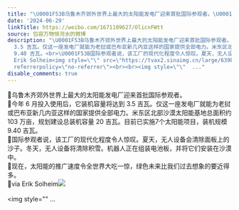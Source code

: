 ```yaml
---
title: "\U0001F53B乌鲁木齐郊外世界上最大的太阳能发电厂迎来首批国际参观者。\U0001F53B今年 6 月投入使用后，它装机容量将达到 3.5 吉瓦。仅这一座发电厂就能为老挝或巴布亚新几内..."
date: '2024-06-29'
linkTitle: https://weibo.com/1671109627/OlicnFWtt
source: 包容万物恒河水的微博
description: "\U0001F53B乌鲁木齐郊外世界上最大的太阳能发电厂迎来首批国际参观者。<br>\U0001F53B今年 6 月投入使用后，它装机容量将达到
  3.5 吉瓦。仅这一座发电厂就能为老挝或巴布亚新几内亚这样的国家提供全部电力。米东区北部沙漠太阳能基地总面积约 103 万亩，规划建设总装机容量 20 吉瓦。目前已实施7个太阳能项目，装机规模
  9.40 吉瓦。<br>\U0001F53B国际参观者说，该工厂的现代化程度令人惊叹。夏天，无人设备会清除面板上的沙子。冬天，无人设备将清除积雪。机器人正在组装电池板，并将它们安装在沙漠中。<br>\U0001F53B现在，太阳能的推广速度令全世界大吃一惊，绿色未来比我们过去想象的要近得多。<br>\U0001F53Bvia
  Erik Solheim<img style=\"\" src=\"https://tvax2.sinaimg.cn/large/639b1bfbly1hr6nb6jq8jj20xc0n6q95.jpg\"
  referrerpolicy=\"no-referrer\"><br><br><img style=\"\"  ..."
disable_comments: true
---
```

🔻乌鲁木齐郊外世界上最大的太阳能发电厂迎来首批国际参观者。<br>🔻今年 6 月投入使用后，它装机容量将达到 3.5 吉瓦。仅这一座发电厂就能为老挝或巴布亚新几内亚这样的国家提供全部电力。米东区北部沙漠太阳能基地总面积约 103 万亩，规划建设总装机容量 20 吉瓦。目前已实施7个太阳能项目，装机规模 9.40 吉瓦。<br>🔻国际参观者说，该工厂的现代化程度令人惊叹。夏天，无人设备会清除面板上的沙子。冬天，无人设备将清除积雪。机器人正在组装电池板，并将它们安装在沙漠中。<br>🔻现在，太阳能的推广速度令全世界大吃一惊，绿色未来比我们过去想象的要近得多。<br>🔻via Erik Solheim<img style="" src="https://tvax2.sinaimg.cn/large/639b1bfbly1hr6nb6jq8jj20xc0n6q95.jpg" referrerpolicy="no-referrer"><br><br><img style=""  ...